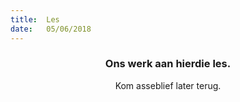 ```yaml
---
title:  Les
date:   05/06/2018
---
```


### <center>Ons werk aan hierdie les.</center>
<center>Kom asseblief later terug.</center>